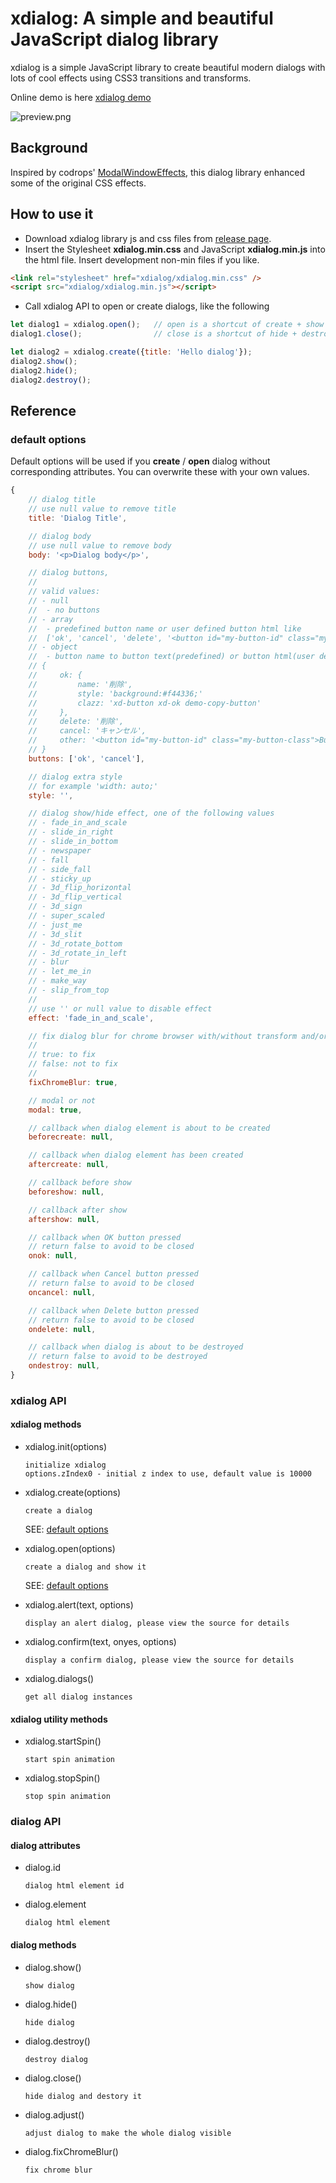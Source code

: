 # xdialog: A simple and beautiful JavaScript dialog library

xdialog is a simple JavaScript library to create beautiful modern dialogs with lots of cool effects using CSS3 transitions and transforms.

Online demo is here [xdialog demo](https://xxjapp.github.io/xdialog/)

![preview.png](images/preview.png)

## Background

Inspired by codrops' [ModalWindowEffects](https://github.com/codrops/ModalWindowEffects), this dialog library enhanced some of the original CSS effects.

## How to use it

- Download xdialog library js and css files from [release page](https://github.com/xxjapp/xdialog/releases/latest).
- Insert the Stylesheet **xdialog.min.css** and JavaScript **xdialog.min.js** into the html file. Insert development non-min files if you like.

```html
<link rel="stylesheet" href="xdialog/xdialog.min.css" />
<script src="xdialog/xdialog.min.js"></script>
```

- Call xdialog API to open or create dialogs, like the following

```js
let dialog1 = xdialog.open();   // open is a shortcut of create + show
dialog1.close();                // close is a shortcut of hide + destroy

let dialog2 = xdialog.create({title: 'Hello dialog'});
dialog2.show();
dialog2.hide();
dialog2.destroy();
```

## Reference

### default options

Default options will be used if you **create** / **open** dialog without corresponding attributes. You can overwrite these with your own values.

```js
{
    // dialog title
    // use null value to remove title
    title: 'Dialog Title',

    // dialog body
    // use null value to remove body
    body: '<p>Dialog body</p>',

    // dialog buttons,
    //
    // valid values:
    // - null
    //  - no buttons
    // - array
    //  - predefined button name or user defined button html like
    //  ['ok', 'cancel', 'delete', '<button id="my-button-id" class="my-button-class">Button-text</button>']
    // - object
    //  - button name to button text(predefined) or button html(user defined) or attribute object map like
    // {
    //     ok: {
    //         name: '削除',
    //         style: 'background:#f44336;'
    //         clazz: 'xd-button xd-ok demo-copy-button'
    //     },
    //     delete: '削除',
    //     cancel: 'キャンセル',
    //     other: '<button id="my-button-id" class="my-button-class">Button-text</button>'
    // }
    buttons: ['ok', 'cancel'],

    // dialog extra style
    // for example 'width: auto;'
    style: '',

    // dialog show/hide effect, one of the following values
    // - fade_in_and_scale
    // - slide_in_right
    // - slide_in_bottom
    // - newspaper
    // - fall
    // - side_fall
    // - sticky_up
    // - 3d_flip_horizontal
    // - 3d_flip_vertical
    // - 3d_sign
    // - super_scaled
    // - just_me
    // - 3d_slit
    // - 3d_rotate_bottom
    // - 3d_rotate_in_left
    // - blur
    // - let_me_in
    // - make_way
    // - slip_from_top
    //
    // use '' or null value to disable effect
    effect: 'fade_in_and_scale',

    // fix dialog blur for chrome browser with/without transform and/or with/without perspective
    //
    // true: to fix
    // false: not to fix
    //
    fixChromeBlur: true,

    // modal or not
    modal: true,

    // callback when dialog element is about to be created
    beforecreate: null,

    // callback when dialog element has been created
    aftercreate: null,

    // callback before show
    beforeshow: null,

    // callback after show
    aftershow: null,

    // callback when OK button pressed
    // return false to avoid to be closed
    onok: null,

    // callback when Cancel button pressed
    // return false to avoid to be closed
    oncancel: null,

    // callback when Delete button pressed
    // return false to avoid to be closed
    ondelete: null,

    // callback when dialog is about to be destroyed
    // return false to avoid to be destroyed
    ondestroy: null,
}
```

### xdialog API

#### xdialog methods

- xdialog.init(options)

    ```text
    initialize xdialog
    options.zIndex0 - initial z index to use, default value is 10000
    ```

- xdialog.create(options)

    ```text
    create a dialog
    ```

    SEE: [default options](#default-options)

- xdialog.open(options)

    ```text
    create a dialog and show it
    ```

    SEE: [default options](#default-options)

- xdialog.alert(text, options)

    ```text
    display an alert dialog, please view the source for details
    ```

- xdialog.confirm(text, onyes, options)

    ```text
    display a confirm dialog, please view the source for details
    ```

- xdialog.dialogs()

    ```text
    get all dialog instances
    ```

#### xdialog utility methods

- xdialog.startSpin()

    ```text
    start spin animation
    ```

- xdialog.stopSpin()

    ```text
    stop spin animation
    ```

### dialog API

#### dialog attributes

- dialog.id

    ```text
    dialog html element id
    ```

- dialog.element

    ```text
    dialog html element
    ```

#### dialog methods

- dialog.show()

    ```text
    show dialog
    ```

- dialog.hide()

    ```text
    hide dialog
    ```

- dialog.destroy()

    ```text
    destroy dialog
    ```

- dialog.close()

    ```text
    hide dialog and destory it
    ```

- dialog.adjust()

    ```text
    adjust dialog to make the whole dialog visible
    ```

- dialog.fixChromeBlur()

    ```text
    fix chrome blur
    ```

